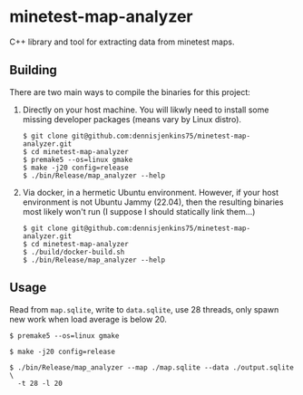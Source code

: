 # minetest-map-analyzer

C++ library and tool for extracting data from minetest maps.

## Building

There are two main ways to compile the binaries for this project:

1.  Directly on your host machine.  You will likwly need to install some
    missing developer packages (means vary by Linux distro).

    ```
    $ git clone git@github.com:dennisjenkins75/minetest-map-analyzer.git
    $ cd minetest-map-analyzer
    $ premake5 --os=linux gmake
    $ make -j20 config=release
    $ ./bin/Release/map_analyzer --help
    ```

1.  Via docker, in a hermetic Ubuntu environment.  However, if your host
    environment is not Ubuntu Jammy (22.04), then the resulting binaries
    most likely won't run (I suppose I should statically link them...)

    ```
    $ git clone git@github.com:dennisjenkins75/minetest-map-analyzer.git
    $ cd minetest-map-analyzer
    $ ./build/docker-build.sh
    $ ./bin/Release/map_analyzer --help
    ```

## Usage

Read from `map.sqlite`, write to `data.sqlite`, use 28 threads, only spawn
new work when load average is below 20.

```
$ premake5 --os=linux gmake

$ make -j20 config=release

$ ./bin/Release/map_analyzer --map ./map.sqlite --data ./output.sqlite \
  -t 28 -l 20
```
